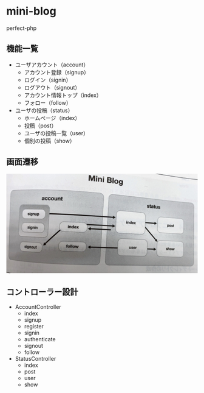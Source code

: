 # mini-blog
perfect-php


## 機能一覧
- ユーザアカウント（account）
  - アカウント登録（signup）
  - ログイン（signin） 
  - ログアウト（signout）
  - アカウント情報トップ（index）
  - フォロー（follow）
- ユーザの投稿（status）
  - ホームページ（index）
  - 投稿（post）
  - ユーザの投稿一覧（user）
  - 個別の投稿（show）

## 画面遷移

![画面遷移](./assets/imageList.jpg)


## コントローラー設計

- AccountController
  - index
  - signup
  - register
  - signin
  - authenticate
  - signout
  - follow
- StatusController
  - index
  - post
  - user
  - show


